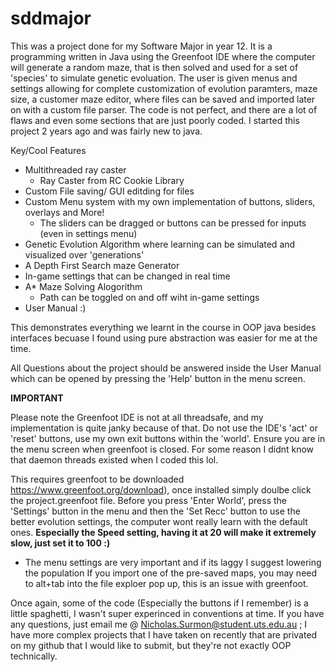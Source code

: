 # sddmajor

This was a project done for my Software Major in year 12. It is a programming written in Java using the Greenfoot IDE where the computer will generate a random maze, that is then solved and used for a set of 'species' to simulate genetic evoluation. The user is given menus and settings allowing for complete customization of evolution paramters, maze size, a customer maze editor, where files can be saved and imported later on with a custom file parser.
The code is not perfect, and there are a lot of flaws and even some sections that are just poorly coded. I started this project 2 years ago and was fairly new to java. 


Key/Cool Features
- Multithreaded ray caster 
  - Ray Caster from RC Cookie Library 
- Custom File saving/ GUI editding for files
- Custom Menu system with my own implementation of buttons, sliders, overlays and More!
  - The sliders can be dragged or buttons can be pressed for inputs (even in settings menu)
- Genetic Evolution Algorithm where learning can be simulated and visualized over 'generations'
- A Depth First Search maze Generator
- In-game settings that can be changed in real time
- A* Maze Solving Alogorithm 
  - Path can be toggled on and off wiht in-game settings
- User Manual :)

This demonstrates everything we learnt in the course in OOP java besides interfaces becuase I found using pure abstraction was easier for me at the time. 


All Questions about the project should be answered inside the User Manual which can be opened by pressing the 'Help' button in the menu screen.


**<h>IMPORTANT</h>**

Please note the Greenfoot IDE is not at all threadsafe, and my implementation is quite janky because of that. Do not use the IDE's 'act' or 'reset' buttons, use my own exit buttons within the 'world'. 
Ensure you are in the menu screen when greenfoot is closed. For some reason I didnt know that daemon threads existed when I coded this lol.

This requires greenfoot to be downloaded https://www.greenfoot.org/download), once installed simply doulbe click the project.greenfoot file. 
Before you press 'Enter World', press the 'Settings' button in the menu and then the 'Set Recc' button to use the better evolution settings, the computer wont really learn with the default ones. 
**Especially the Speed setting, having it at 20 will make it extremely slow, just set it to 100 :)**
- The menu settings are very important and if its laggy I suggest lowering the population
If you import one of the pre-saved maps, you may need to alt+tab into the file exploer pop up, this is an issue with greenfoot. 

Once again, some of the code (Especially the buttons if I remember) is a little spaghetti, I wasn't super experinced in conventions at time. 
If you have any questions, just email me @ Nicholas.Surmon@student.uts.edu.au ; I have more complex projects that I have taken on recently that are privated on my github that I would like to submit, but they're not exactly OOP technically. 

